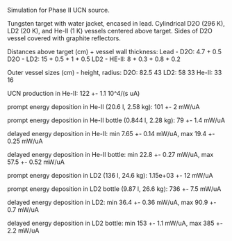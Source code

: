 Simulation for Phase II UCN source.

Tungsten target with water jacket, encased in lead.
Cylindrical D2O (296 K), LD2 (20 K), and He-II (1 K) vessels centered above target.
Sides of D2O vessel covered with graphite reflectors.

Distances above target (cm) + vessel wall thickness:
Lead - D2O: 4.7 + 0.5
D2O - LD2: 15 + 0.5 + 1 + 0.5
LD2 - HE-II: 8 + 0.3 + 0.8 + 0.2

Outer vessel sizes (cm) - height, radius:
D2O: 82.5 43
LD2: 58 33
He-II: 33 16

UCN production in He-II:
122 +- 1.1 10^4/(s uA)

prompt energy deposition in He-II (20.6 l, 2.58 kg):
101 +- 2 mW/uA

prompt energy deposition in He-II bottle (0.844 l, 2.28 kg):
79 +- 1.4 mW/uA

delayed energy deposition in He-II:
min 7.65 +- 0.14 mW/uA, max 19.4 +- 0.25 mW/uA

delayed energy deposition in He-II bottle:
min 22.8 +- 0.27 mW/uA, max 57.5 +- 0.52 mW/uA

prompt energy deposition in LD2 (136 l, 24.6 kg):
1.15e+03 +- 12 mW/uA

prompt energy deposition in LD2 bottle (9.87 l, 26.6 kg):
736 +- 7.5 mW/uA

delayed energy deposition in LD2:
min 36.4 +- 0.36 mW/uA, max 90.9 +- 0.7 mW/uA

delayed energy deposition in LD2 bottle:
min 153 +- 1.1 mW/uA, max 385 +- 2.2 mW/uA

